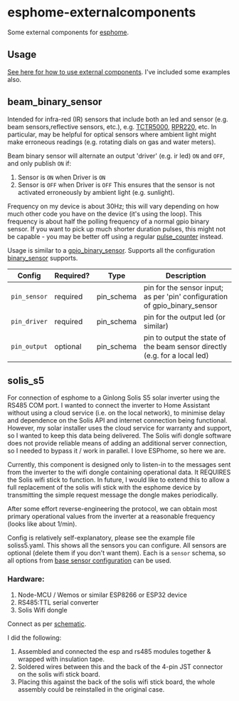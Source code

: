 # esphome-externalcomponents
Some external components for [esphome](https://esphome.io/index.html).
## Usage
[See here for how to use external components](https://esphome.io/components/external_components.html).
I've included some examples also.
## beam_binary_sensor
Intended for infra-red (IR) sensors that include both an led and sensor (e.g. beam sensors,reflective sensors, etc.), e.g. [TCTR5000](https://www.vishay.com/docs/83760/tcrt5000.pdf), [RPR220](https://fscdn.rohm.com/en/products/databook/datasheet/opto/optical_sensor/photosensor/rpr-220.pdf), etc. In particular, may be helpful for optical sensors where ambient light might make erroneous readings (e.g. rotating dials on gas and water meters).

Beam binary sensor will alternate an output 'driver' (e.g. ir led) `ON` and `OFF`, and only publish `ON` if: 
1. Sensor is `ON` when Driver is `ON`
2. Sensor is `OFF` when Driver is `OFF`
This ensures that the sensor is not activated erroneously by ambient light (e.g. sunlight).

Frequency on my device is about 30Hz; this will vary depending on how much other code you have on the device (it's using the loop). This frequency is about half the polling frequency of a normal gpio binary sensor. If you want to pick up much shorter duration pulses, this might not be capable - you may be better off using a regular [pulse_counter](https://esphome.io/components/sensor/pulse_counter.html) instead.

Usage is similar to a [gpio_binary_sensor](https://esphome.io/components/binary_sensor/gpio.html). Supports all the configuration [binary_sensor](https://esphome.io/components/binary_sensor/index.html) supports.

| Config | Required? | Type | Description |
| --- | --- | --- | --- |
| `pin_sensor` | required | pin_schema | pin for the sensor input; as per 'pin' configuration of gpio_binary_sensor |
| `pin_driver` | required | pin_schema | pin for the output led (or similar) |
| `pin_output` | optional | pin_schema | pin to output the state of the beam sensor directly (e.g. for a local led) |

## solis_s5
For connection of esphome to a Ginlong Solis S5 solar inverter using the RS485 COM port. I wanted to connect the inverter to Home Assistant without using a cloud service (i.e. on the local network), to minimise delay and dependence on the Solis API and internet connection being functional. However, my solar installer uses the cloud service for warranty and support, so I wanted to keep this data being delivered. The Solis wifi dongle software does not provide reliable means of adding an additional server connection, so I needed to bypass it / work in parallel. I love ESPhome, so here we are.

Currently, this component is designed only to listen-in to the messages sent from the inverter to the wifi dongle containing operational data. It REQUIRES the Solis wifi stick to function. In future, I would like to extend this to allow a full replacement of the solis wifi stick with the esphome device by transmitting the simple request message the dongle makes periodically.

After some effort reverse-engineering the protocol, we can obtain most primary operational values from the inverter at a reasonable frequency (looks like about 1/min).

Config is relatively self-explanatory, please see the example file soliss5.yaml. This shows all the sensors you can configure. All sensors are optional (delete them if you don't want them). Each is a `sensor` schema, so all options from [base sensor configuration](https://esphome.io/components/sensor/index.html#base-sensor-configuration) can be used.

### Hardware:
1. Node-MCU / Wemos or similar ESP8266 or ESP32 device
2. RS485:TTL serial converter
3. Solis Wifi dongle

Connect as per [schematic](https://github.com/grob6000/esphome-externalcomponents/blob/master/solis_piggyback_schematic_0.pdf).

I did the following:
1. Assembled and connected the esp and rs485 modules together & wrapped with insulation tape.
2. Soldered wires between this and the back of the 4-pin JST connector on the solis wifi stick board.
3. Placing this against the back of the solis wifi stick board, the whole assembly could be reinstalled in the original case.
